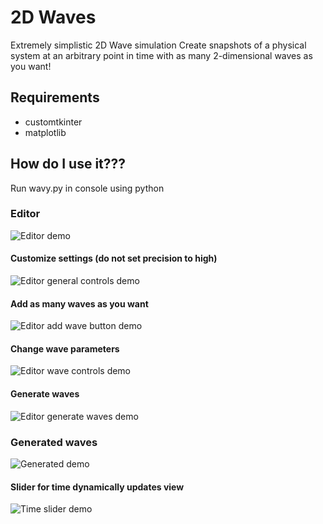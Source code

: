 # 2D Waves
Extremely simplistic 2D Wave simulation
Create snapshots of a physical system at an arbitrary point in time with as many 2-dimensional waves as you want!

## Requirements
 * customtkinter
 * matplotlib

## How do I use it???
Run wavy.py in console using python

### Editor
![Editor demo](https://imgur.com/q9aP6xU.png)
#### Customize settings (do not set precision to high)
![Editor general controls demo](https://imgur.com/SrbQyDz.png)
#### Add as many waves as you want
![Editor add wave button demo](https://imgur.com/Em0TLmR.png)
#### Change wave parameters
![Editor wave controls demo](https://imgur.com/coKaiLD.png)
#### Generate waves
![Editor generate waves demo](https://imgur.com/fsU1Lsw.png)

### Generated waves
![Generated demo](https://imgur.com/AAULalx.png)
#### Slider for time dynamically updates view
![Time slider demo](https://imgur.com/L7cHQNr.png)